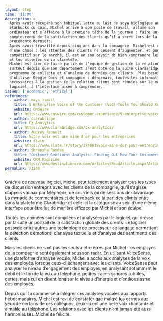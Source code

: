 ```yaml
---
layout: step
time: '11:00'
description: >
  Après avoir récupéré son habituel latte au lait de soya biologique au
  Starbucks du coin, Michel arrive à son poste de travail, allume son
  ordinateur et s’affaire à la première tâche de la journée : faire un
  compte-rendu de la satisfaction des clients qu’il a servi lors de la semaine
  précédente dernière.
  Après avoir travaillé depuis cinq ans dans la compagnie, Michel est certain
  d’une chose : les attentes des clients ne cessent d’augmenter, et pour rester
  compétitif sur le marché, il est en son devoir de bien comprendre les désirs
  et les attentes de sa clientèle.
  Michel est fier de faire partie de l’équipe de gestion de la relation-client,
  surtout depuis que son département s’est doté de la suite Clarabridge, un
  programme de collecte et d’analyse de données des clients. Plus besoin
  d’utiliser Google Docs et compagnie : désormais, toutes les informations
  nécessaires à la gestion de la relation client sont réunies sur le même
  logiciel, à l’interface aisée à comprendre.
issues: ['economic', 'ethical']
references:
  - author: Kaya Ismail
    title: 8 Enterprise Voice of the Customer (VoC) Tools You Should Know About
    website: CMSWire
    url: https://www.cmswire.com/customer-experience/9-enterprise-voice-of-the-customer-voc-tools-you-should-know-about/
  - author: Clarabridge
    title: CX Analytics
    url: https://www.clarabridge.com/cx-analytics/
  - author: Audrey Renault
    title: Votre voix est une mine d'or pour les entreprises
    website: Slate
    url: https://www.slate.fr/story/174681/voix-mine-dor-pour-entreprises
  - author: Shreesha Ramdas
    title: "Customer Sentiment Analysis: Finding Out How Your Customers Really Feel"
    website: CRM Magazine
    url: https://www.destinationcrm.com/Articles/ReadArticle.aspx?ArticleID=130524
permalink: /1100
---
```



Grâce à ce nouveau logiciel, Michel peut facilement analyser tous les types de discussion entrepris avec les clients de la compagnie, qu’il s’agisse d’appels vocaux par téléphone, de courriels ou de sessions de clavardage. La myriade de commentaires et de feedback de la part des clients entre dans la plateforme Clarabridge et celle-ci la catégorise au sein d’une même interface pour être lue de manière efficace par Michel et son équipe. 

Toutes les données sont compilées et analysées par le logiciel, qui dresse par la suite un portrait de la satisfaction globale des clients. Le logiciel possède entre autres une technologie de processeur de langage permettant la détection d’émotions, d’analyse textuelle et d’analyse des sentiments des clients. 

Mais les clients ne sont pas les seuls à être épiés par Michel : les employés de la compagnie sont également sous son radar. En utilisant VoiceSense, une plateforme d’analyse vocale, Michel a accès aux analyses de la voix des employés, lorsque ceux-ci échangent avec les clients. VoiceSense peut analyser le niveau d’engagement des employés, en analysant notamment le débit et le ton de la voix au téléphone, petites traces sonores subtiles, certes, mais qui en disent long sur le niveau d’énergie et d’enthousiasme des employés. 

Depuis qu’il a commencé à intégrer ces analyses vocales aux rapports hebdomadaires, Michel est ravi de constater que malgré les cernes aux yeux de certains de ces collègues, ceux-ci ont une belle voix chantante et aimable au téléphone. Les relations avec les clients n’ont jamais été aussi harmonieuses. Michel se félicite. 
